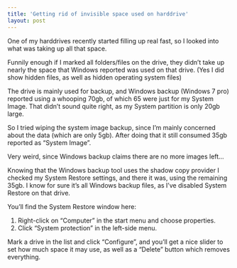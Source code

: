 ```yaml
---
title: 'Getting rid of invisible space used on harddrive'
layout: post
---
```


One of my harddrives recently started filling up real fast, so I looked into what was taking up all that space.

Funnily enough if I marked all folders/files on the drive, they didn’t take up nearly the space that Windows reported was used on that drive. (Yes I did show hidden files, as well as hidden operating system files)

The drive is mainly used for backup, and Windows backup (Windows 7 pro) reported using a whooping 70gb, of which 65 were just for my System Image. That didn’t sound quite right, as my System partition is only 20gb large.

So I tried wiping the system image backup, since I’m mainly concerned about the data (which are only 5gb). After doing that it still consumed 35gb reported as “System Image”.

Very weird, since Windows backup claims there are no more images left…

Knowing that the Windows backup tool uses the shadow copy provider I checked my System Restore settings, and there it was, using the remaining 35gb. I know for sure it’s all Windows backup files, as I’ve disabled System Restore on that drive.

You’ll find the System Restore window here:

1. Right-click on “Computer” in the start menu and choose properties.
2. Click “System protection” in the left-side menu.

Mark a drive in the list and click “Configure”, and you’ll get a nice slider to set how much space it may use, as well as a “Delete” button which removes everything.